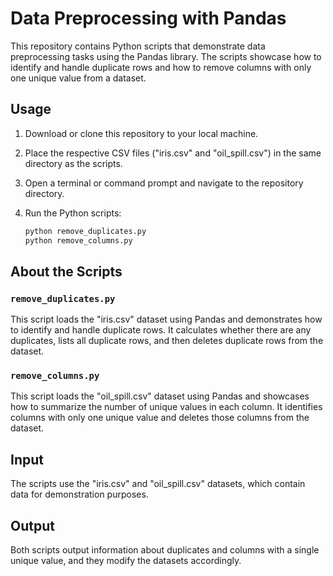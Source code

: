 # Data Preprocessing with Pandas

This repository contains Python scripts that demonstrate data preprocessing tasks using the Pandas library. The scripts showcase how to identify and handle duplicate rows and how to remove columns with only one unique value from a dataset.

## Usage

1. Download or clone this repository to your local machine.

2. Place the respective CSV files ("iris.csv" and "oil_spill.csv") in the same directory as the scripts.

3. Open a terminal or command prompt and navigate to the repository directory.

4. Run the Python scripts:

   ```bash
   python remove_duplicates.py
   python remove_columns.py

## About the Scripts

### `remove_duplicates.py`

This script loads the "iris.csv" dataset using Pandas and demonstrates how to identify and handle duplicate rows. It calculates whether there are any duplicates, lists all duplicate rows, and then deletes duplicate rows from the dataset.

### `remove_columns.py`

This script loads the "oil_spill.csv" dataset using Pandas and showcases how to summarize the number of unique values in each column. It identifies columns with only one unique value and deletes those columns from the dataset.

## Input

The scripts use the "iris.csv" and "oil_spill.csv" datasets, which contain data for demonstration purposes.

## Output

Both scripts output information about duplicates and columns with a single unique value, and they modify the datasets accordingly.

